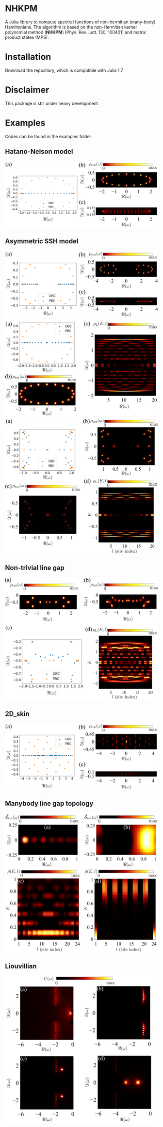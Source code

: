 # NHKPM

A Julia library to compute spectral functions of non-hermitian (many-body) Hamiltonians. The algorithm is based on the non-Hermitian kernel polynomial method (**NHKPM**) \[Phys. Rev. Lett. 130, 100401\] and matrix product states (MPS).

# Installation
Download the repository, which is compatible with Julia 1.7

# Disclaimer
This package is still under heavy development

# Examples
Codes can be found in the examples folder
## Hatano-Nelson model
![Alt text](figs/Hatano.png?raw=true "Hatano" )

## Asymmetric SSH model
![Alt text](figs/asymmetric_SSH.png?raw=true "aSSH1" )
![Alt text](figs/asymmetric_SSH_2.png?raw=true "aSSH2" )
![Alt text](figs/asymmetric_SSH_3.png?raw=true "aSSH3" )

## Non-trivial line gap
![Alt text](figs/Hidden_Chern.png?raw=true "hidden_chern" )

## 2D_skin
![Alt text](figs/2D_skin.png?raw=true "2D_skin")

## Manybody line gap topology
![Alt text](figs/manybody_topology.png?raw=true "topology")

## Liouvillian
![Alt text](figs/Liouvillian.png?raw=true "Liouvillian")


